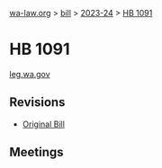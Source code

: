 [wa-law.org](/) > [bill](/bill/) > [2023-24](/bill/2023-24/) > [HB 1091](/bill/2023-24/hb/1091/)

# HB 1091
[leg.wa.gov](https://app.leg.wa.gov/billsummary?BillNumber=1091&Year=2023&Initiative=false)

## Revisions
* [Original Bill](1/)

## Meetings